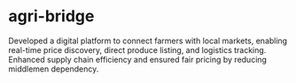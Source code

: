 # agri-bridge
 Developed a digital platform to connect farmers with local markets,  enabling real-time price discovery, direct produce listing, and  logistics tracking. Enhanced supply chain efficiency and ensured fair  pricing by reducing middlemen dependency. 

